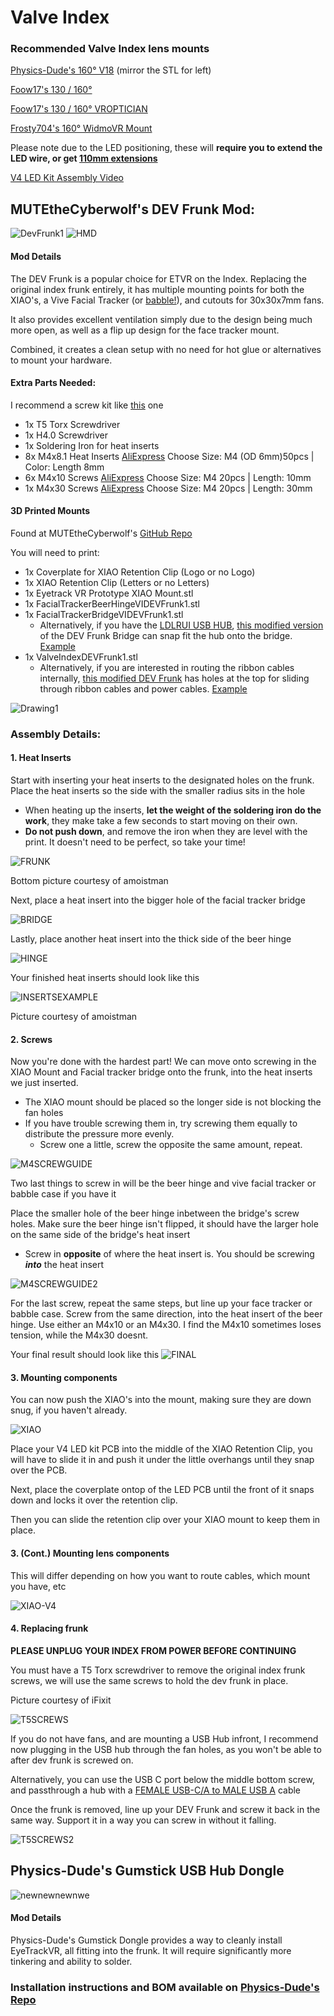 # Valve Index

### Recommended Valve Index lens mounts

[Physics-Dude's 160° V18](https://github.com/Physics-Dude/Phys-Index-EyetrackVR-HW/blob/main/ETVR%20ValveIndex%20Cam-LED%20Mount%20Rings/Index-EyetrackVRv4%20v18%20Print%20Me.stl) (mirror the STL for left)

[Foow17's 130 / 160°](https://makerworld.com/en/models/196741#profileId-217255)

[Foow17's 130 / 160° VROPTICIAN](https://makerworld.com/en/models/196791#profileId-217311)

[Frosty704's 160° WidmoVR Mount](https://github.com/Frosty704/indexwidmo-eyetrackvr)

Please note due to the LED positioning, these will **require you to extend the LED wire, or get [110mm extensions](https://store.eyetrackvr.dev/products/2x-110mm-replacement-wires)**

[V4 LED Kit Assembly Video](https://www.youtube.com/watch?v=AVUbDNe7uNU)

## MUTEtheCyberwolf's DEV Frunk Mod:
![DevFrunk1](https://i.imgur.com/KQDFg1J.jpeg)
![HMD](https://i.imgur.com/4n6f4U3.png)

#### Mod Details
The DEV Frunk is a popular choice for ETVR on the Index. Replacing the original index frunk entirely, it has multiple mounting points for both the XIAO's, a Vive Facial Tracker (or [babble!](https://www.printables.com/model/745299-xiao-sense-case-seeed-studio-xiao-esp32s3-sense-ca)), and cutouts for 30x30x7mm fans.  

It also provides excellent ventilation simply due to the design being much more open, as well as a flip up design for the face tracker mount.

Combined, it creates a clean setup with no need for hot glue or alternatives to mount your hardware.

#### Extra Parts Needed:
I recommend a screw kit like [this](https://www.amazon.com/XOOL-Precision-Screwdriver-Extension-Smartphone/dp/B086SQZGLJ) one
- 1x T5 Torx Screwdriver
- 1x H4.0 Screwdriver
- 1x Soldering Iron for heat inserts
- 8x M4x8.1 Heat Inserts [AliExpress](https://www.aliexpress.com/item/3256804349544912.html)  Choose Size: M4 (OD 6mm)50pcs | Color: Length 8mm
- 6x M4x10 Screws [AliExpress](https://www.aliexpress.com/item/2251832624557792.htm) Choose Size: M4 20pcs | Length: 10mm
- 1x M4x30 Screws [AliExpress](https://www.aliexpress.com/item/2251832624557792.htm) Choose Size: M4 20pcs | Length: 30mm

#### 3D Printed Mounts
Found at MUTEtheCyberwolf's [GitHub Repo](https://github.com/MUTEtheCyberwolf/VALVE-INDEX-DEV-Frunk-1.0/tree/main/3D%20Print%20Files%20STL(Ascii))

You will need to print:
- 1x Coverplate for XIAO Retention Clip (Logo or no Logo)
- 1x XIAO Retention Clip (Letters or no Letters)
- 1x Eyetrack VR Prototype XIAO Mount.stl
- 1x FacialTrackerBeerHingeVIDEVFrunk1.stl
- 1x FacialTrackerBridgeVIDEVFrunk1.stl
  - Alternatively, if you have the [LDLRUI USB HUB](https://www.amazon.com/LDLrui-4-Port-Splitter-Multiport-Adapter/dp/B0BLHCD7FS), [this modified version](https://github.com/Frosty704/mods-eyetrackvr/blob/main/ldlrui%20case%20and%20bridge%20merged-FacialTrackerBridgeVIDEVFrunk1.stl) of the DEV Frunk Bridge can snap fit the hub onto the bridge. [Example](https://i.imgur.com/kRvx56r.jpeg)
- 1x ValveIndexDEVFrunk1.stl
  - Alternatively, if you are interested in routing the ribbon cables internally, [this modified DEV Frunk](https://github.com/Frosty704/mods-eyetrackvr/blob/main/ValveIndexDEVFrunk1_MODIFIED.stl) has holes at the top for sliding through ribbon cables and power cables. [Example](https://i.imgur.com/RcYQ8xd.png)

![Drawing1](https://github.com/MUTEtheCyberwolf/VALVE-INDEX-DEV-Frunk-1.0/assets/98415183/3b2b4fc2-a0ce-4641-8d0f-8fcac9271e34)

### Assembly Details:
 #### 1. Heat Inserts  
Start with inserting your heat inserts to the designated holes on the frunk. Place the heat inserts so the side with the smaller radius sits in the hole 

  - When heating up the inserts, **let the weight of the soldering iron do the work**, they make take a few seconds to start moving on their own.
  -  **Do not push down**, and remove the iron when they are level with the print. It doesn't need to be perfect, so take your time!

![FRUNK](https://i.imgur.com/5xzpTqa.png)

Bottom picture courtesy of amoistman

Next, place a heat insert into the bigger hole of the facial tracker bridge

![BRIDGE](https://i.imgur.com/vNPx656.png)

Lastly, place another heat insert into the thick side of the beer hinge


![HINGE](https://i.imgur.com/R3Uwllz.png)

Your finished heat inserts should look like this

![INSERTSEXAMPLE](https://i.imgur.com/2z0TD3L.jpeg)

Picture courtesy of amoistman

#### 2. Screws

Now you're done with the hardest part!
We can move onto screwing in the XIAO Mount and Facial tracker bridge onto the frunk, into the heat inserts we just inserted.
  - The XIAO mount should be placed so the longer side is not blocking the fan holes
  - If you have trouble screwing them in, try screwing them equally to distribute the pressure more evenly.
    - Screw one a little, screw the opposite the same amount, repeat.

![M4SCREWGUIDE](https://i.imgur.com/hCi744w.png)

Two last things to screw in will be the beer hinge and vive facial tracker or babble case if you have it

Place the smaller hole of the beer hinge inbetween the bridge's screw holes. 
Make sure the beer hinge isn't flipped, it should have the larger hole on the same side of the bridge's heat insert
  - Screw in **opposite** of where the heat insert is. You should be screwing ***into*** the heat insert

![M4SCREWGUIDE2](https://i.imgur.com/zJeadXI.png)

For the last screw, repeat the same steps, but line up your face tracker or babble case. Screw from the same direction, into the heat insert of the beer hinge.
Use either an M4x10 or an M4x30. I find the M4x10 sometimes loses tension, while the M4x30 doesnt. 

Your final result should look like this
![FINAL](https://i.imgur.com/1h7ex2y.jpg)


#### 3. Mounting components

You can now push the XIAO's into the mount, making sure they are down snug, if you haven't already.

![XIAO](https://i.imgur.com/pXb2UVZ.png)


Place your V4 LED kit PCB into the middle of the XIAO Retention Clip, you will have to slide it in and push it under the little overhangs until they snap over the PCB.

Next, place the coverplate ontop of the LED PCB until the front of it snaps down and locks it over the retention clip.

Then you can slide the retention clip over your XIAO mount to keep them in place.

#### 3. (Cont.) Mounting lens components

This will differ depending on how you want to route cables, which mount you have, etc

![XIAO-V4](https://i.imgur.com/MnaWjHw.png)

#### 4. Replacing frunk 

**PLEASE UNPLUG YOUR INDEX FROM POWER BEFORE CONTINUING**

You must have a T5 Torx screwdriver to remove the original index frunk screws, we will use the same screws to hold the dev frunk in place.

Picture courtesy of iFixit

![T5SCREWS](https://i.imgur.com/AbnMtn4.jpeg)

If you do not have fans, and are mounting a USB Hub infront, I recommend now plugging in the USB hub through the fan holes, as you won't be able to after dev frunk is screwed on.

Alternatively, you can use the USB C port below the middle bottom screw, and passthrough a hub with a [FEMALE USB-C/A to MALE USB A](https://www.aliexpress.us/item/3256802596853859.html) cable

Once the frunk is removed, line up your DEV Frunk and screw it back in the same way. Support it in a way you can screw in without it falling.

![T5SCREWS2](https://i.imgur.com/LRN45aM.png)



## Physics-Dude's Gumstick USB Hub Dongle

![newnewnewnwe](https://github.com/Physics-Dude/Phys-Index-EyetrackVR-HW/assets/22563517/77e4141b-7da7-4cb3-ab16-d8d761c91930)

#### Mod Details
Physics-Dude's Gumstick Dongle provides a way to cleanly install EyeTrackVR, all fitting into the frunk. It will require significantly more tinkering and ability to solder.

### Installation instructions and BOM available on [Physics-Dude's Repo](https://github.com/Physics-Dude/Phys-Index-EyetrackVR-HW/tree/main?tab=readme-ov-file#gum-stick-usb-hub-dongle)
